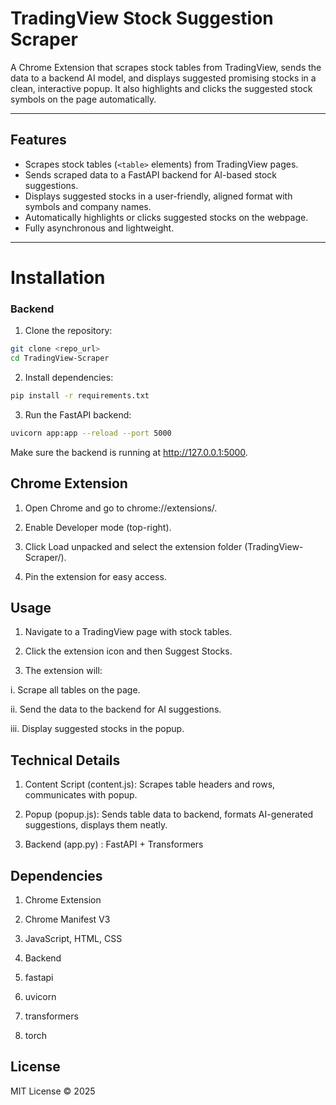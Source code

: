 # TradingView Stock Suggestion Scraper

A Chrome Extension that scrapes stock tables from TradingView, sends the data to a backend AI model, and displays suggested promising stocks in a clean, interactive popup. It also highlights and clicks the suggested stock symbols on the page automatically.  

---

## Features

- Scrapes stock tables (`<table>` elements) from TradingView pages.
- Sends scraped data to a FastAPI backend for AI-based stock suggestions.
- Displays suggested stocks in a user-friendly, aligned format with symbols and company names.
- Automatically highlights or clicks suggested stocks on the webpage.
- Fully asynchronous and lightweight.

---

# Installation

### Backend

1. Clone the repository:

```bash
git clone <repo_url>
cd TradingView-Scraper
```
2. Install dependencies:

```bash
pip install -r requirements.txt
```

3. Run the FastAPI backend:

```bash
uvicorn app:app --reload --port 5000

```
Make sure the backend is running at http://127.0.0.1:5000.

## Chrome Extension

1. Open Chrome and go to chrome://extensions/.

2. Enable Developer mode (top-right).

3. Click Load unpacked and select the extension folder (TradingView-Scraper/).

4. Pin the extension for easy access.

## Usage

1. Navigate to a TradingView page with stock tables.

2. Click the extension icon and then Suggest Stocks.

3. The extension will:

 i. Scrape all tables on the page.

 ii. Send the data to the backend for AI suggestions.

iii. Display suggested stocks in the popup.

## Technical Details

1. Content Script (content.js): Scrapes table headers and rows, communicates with popup.

2. Popup (popup.js): Sends table data to backend, formats AI-generated suggestions, displays them neatly.

3. Backend (app.py) : FastAPI + Transformers

## Dependencies

1. Chrome Extension

2. Chrome Manifest V3

3. JavaScript, HTML, CSS

4. Backend

5. fastapi

6. uvicorn

7. transformers

8. torch

## License

MIT License © 2025

